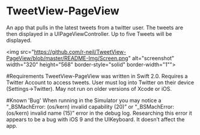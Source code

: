 # TweetView-PageView
An app that pulls in the latest tweets from a twitter user.  The tweets are then displayed in a UIPageViewController. Up to five Tweets will be displayed.  

<img  src="https://github.com/r-neil/TweetView-PageView/blob/master/README-Img/Screen.png" alt="screenshot" width="320" height="568"  border-style="solid" border-width="1"">


#Requirements
TweetView-PageView was written in Swift 2.0.  Requires a Twitter Account to access tweets.  User must log into Twitter on their device (Settings->Twitter). May not run on older versions of Xcode or iOS.

#Known 'Bug'
When running in the Simulator you may notice a “_BSMachError: (os/kern) invalid capability (20)” or “_BSMachError: (os/kern) invalid name (15)” error in the debug log. Researching this error it appears to be a bug with iOS 9 and the UIKeyboard. It doesn’t affect the app.

